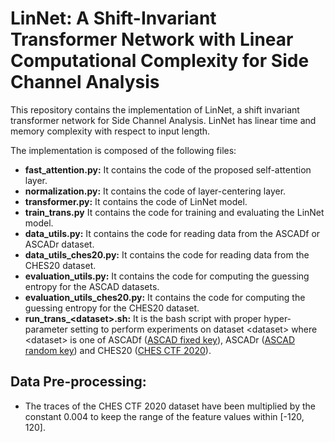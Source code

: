 # LinNet: A Shift-Invariant Transformer Network with Linear Computational Complexity for Side Channel Analysis

This repository contains the implementation of LinNet, a shift invariant transformer network for Side Channel Analysis. LinNet has linear time 
and memory complexity with respect to input length.

The implementation is composed of the following files:
* **fast_attention.py:** It contains the code of the proposed self-attention layer.
* **normalization.py:** It contains the code of layer-centering layer.
* **transformer.py:** It contains the code of LinNet model.
* **train_trans.py** It contains the code for training and evaluating the LinNet model.
* **data_utils.py:** It contains the code for reading data from the ASCADf or ASCADr dataset.
* **data_utils_ches20.py:** It contains the code for reading data from the CHES20 dataset.
* **evaluation_utils.py:** It contains the code for computing the guessing entropy for the ASCAD datasets.
* **evaluation_utils_ches20.py:** It contains the code for computing the guessing entropy for the CHES20 dataset.
* **run_trans_\<dataset\>.sh:** It is the bash script with proper hyper-parameter setting to perform experiments 
on dataset \<dataset\> where \<dataset\> is one of ASCADf ([ASCAD fixed key](https://github.com/ANSSI-FR/ASCAD/tree/master/ATMEGA\_AES\_v1/ATM\_AES\_v1\_fixed\_key)), ASCADr ([ASCAD random key](https://github.com/ANSSI-FR/ASCAD/tree/master/ATMEGA\_AES\_v1/ATM\_AES\_v1\_variable\_key)) and CHES20 ([CHES CTF 2020](https://ctf.spook.dev/)).

## Data Pre-processing:
* The traces of the CHES CTF 2020 dataset have been multiplied by the constant 0.004 to keep the range of the feature values within [-120, 120].
